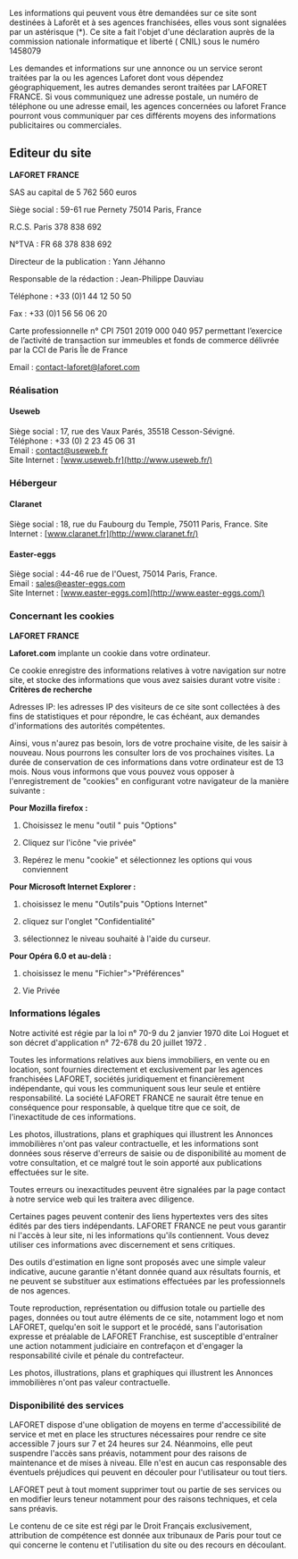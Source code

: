 Les informations qui peuvent vous être demandées sur ce site sont destinées à Laforêt et à ses agences franchisées, elles vous sont signalées par un astérisque (\*). Ce site a fait l'objet d'une déclaration auprès de la commission nationale informatique et liberté ( CNIL) sous le numéro 1458079

Les demandes et informations sur une annonce ou un service seront traitées par la ou les agences Laforet dont vous dépendez géographiquement, les autres demandes seront traitées par LAFORET FRANCE. Si vous communiquez une adresse postale, un numéro de téléphone ou une adresse email, les agences concernées ou laforet France pourront vous communiquer par ces différents moyens des informations publicitaires ou commerciales.

## Editeur du site

**LAFORET FRANCE**

SAS au capital de 5 762 560 euros

Siège social : 59-61 rue Pernety 75014 Paris, France

R.C.S. Paris 378 838 692

N°TVA : FR 68 378 838 692

Directeur de la publication : Yann Jéhanno

Responsable de la rédaction : Jean-Philippe Dauviau

Téléphone : +33 (0)1 44 12 50 50

Fax : +33 (0)1 56 56 06 20

Carte professionnelle n° CPI 7501 2019 000 040 957 permettant l’exercice de l’activité de transaction sur immeubles et fonds de commerce délivrée par la CCI de Paris Île de France

Email : contact-laforet@laforet.com

### Réalisation

#### Useweb

Siège social : 17, rue des Vaux Parés, 35518 Cesson-Sévigné.  
Téléphone : +33 (0) 2 23 45 06 31  
Email : [contact@useweb.fr](mailto:contact@useweb.fr)  
Site Internet : [www.useweb.fr](http://www.useweb.fr/)

### Hébergeur

#### Claranet

Siège social : 18, rue du Faubourg du Temple, 75011 Paris, France. Site Internet : [www.claranet.fr](http://www.claranet.fr/)

#### Easter-eggs

Siège social : 44-46 rue de l'Ouest, 75014 Paris, France.  
Email : [sales@easter-eggs.com](mailto:sales@easter-eggs.com)  
Site Internet : [www.easter-eggs.com](http://www.easter-eggs.com/)

### Concernant les cookies

**LAFORET FRANCE**

**Laforet.com** implante un cookie dans votre ordinateur.

Ce cookie enregistre des informations relatives à votre navigation sur notre site, et stocke des informations que vous avez saisies durant votre visite : **Critères de recherche**

Adresses IP: les adresses IP des visiteurs de ce site sont collectées à des fins de statistiques et pour répondre, le cas échéant, aux demandes d'informations des autorités compétentes.

Ainsi, vous n'aurez pas besoin, lors de votre prochaine visite, de les saisir à nouveau. Nous pourrons les consulter lors de vos prochaines visites. La durée de conservation de ces informations dans votre ordinateur est de 13 mois. Nous vous informons que vous pouvez vous opposer à l'enregistrement de "cookies" en configurant votre navigateur de la manière suivante :

**Pour Mozilla firefox :**

1. Choisissez le menu "outil " puis "Options"

2. Cliquez sur l'icône "vie privée"

3. Repérez le menu "cookie" et sélectionnez les options qui vous conviennent

**Pour Microsoft Internet Explorer :**

1. choisissez le menu "Outils"puis "Options Internet"

2. cliquez sur l'onglet "Confidentialité"

3. sélectionnez le niveau souhaité à l'aide du curseur.

**Pour Opéra 6.0 et au-delà :**

1. choisissez le menu "Fichier">"Préférences"

2. Vie Privée

### Informations légales

Notre activité est régie par la loi n° 70-9 du 2 janvier 1970 dite Loi Hoguet et son décret d'application n° 72-678 du 20 juillet 1972 .

Toutes les informations relatives aux biens immobiliers, en vente ou en location, sont fournies directement et exclusivement par les agences franchisées LAFORET, sociétés juridiquement et financièrement indépendante, qui vous les communiquent sous leur seule et entière responsabilité. La société LAFORET FRANCE ne saurait être tenue en conséquence pour responsable, à quelque titre que ce soit, de l'inexactitude de ces informations.

Les photos, illustrations, plans et graphiques qui illustrent les Annonces immobilières n'ont pas valeur contractuelle, et les informations sont données sous réserve d'erreurs de saisie ou de disponibilité au moment de votre consultation, et ce malgré tout le soin apporté aux publications effectuées sur le site.

Toutes erreurs ou inexactitudes peuvent être signalées par la page contact à notre service web qui les traitera avec diligence.

Certaines pages peuvent contenir des liens hypertextes vers des sites édités par des tiers indépendants. LAFORET FRANCE ne peut vous garantir ni l'accès à leur site, ni les informations qu'ils contiennent. Vous devez utiliser ces informations avec discernement et sens critiques.

Des outils d'estimation en ligne sont proposés avec une simple valeur indicative, aucune garantie n'étant donnée quand aux résultats fournis, et ne peuvent se substituer aux estimations effectuées par les professionnels de nos agences.

Toute reproduction, représentation ou diffusion totale ou partielle des pages, données ou tout autre éléments de ce site, notamment logo et nom LAFORET, quelqu'en soit le support et le procédé, sans l'autorisation expresse et préalable de LAFORET Franchise, est susceptible d'entraîner une action notamment judiciaire en contrefaçon et d'engager la responsabilité civile et pénale du contrefacteur.

Les photos, illustrations, plans et graphiques qui illustrent les Annonces immobilières n'ont pas valeur contractuelle.

### Disponibilité des services

LAFORET dispose d'une obligation de moyens en terme d'accessibilité de service et met en place les structures nécessaires pour rendre ce site accessible 7 jours sur 7 et 24 heures sur 24. Néanmoins, elle peut suspendre l'accès sans préavis, notamment pour des raisons de maintenance et de mises à niveau. Elle n'est en aucun cas responsable des éventuels préjudices qui peuvent en découler pour l'utilisateur ou tout tiers.

LAFORET peut à tout moment supprimer tout ou partie de ses services ou en modifier leurs teneur notamment pour des raisons techniques, et cela sans préavis.

Le contenu de ce site est régi par le Droit Français exclusivement, attribution de compétence est donnée aux tribunaux de Paris pour tout ce qui concerne le contenu et l'utilisation du site ou des recours en découlant.
